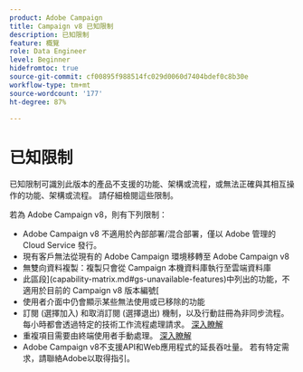 ```yaml
---
product: Adobe Campaign
title: Campaign v8 已知限制
description: 已知限制
feature: 概覽
role: Data Engineer
level: Beginner
hidefromtoc: true
source-git-commit: cf00895f988514fc029d0060d7404bdef0c8b30e
workflow-type: tm+mt
source-wordcount: '177'
ht-degree: 87%

---
```


# 已知限制

已知限制可識別此版本的產品不支援的功能、架構或流程，或無法正確與其相互操作的功能、架構或流程。 請仔細檢閱這些限制。

若為 Adobe Campaign v8，則有下列限制：

* Adobe Campaign v8 不適用於內部部署/混合部署，僅以 Adobe 管理的 Cloud Service 發行。
* 現有客戶無法從現有的 Adobe Campaign 環境移轉至 Adobe Campaign v8
* 無雙向資料複製：複製只會從 Campaign 本機資料庫執行至雲端資料庫
* 此區段](capability-matrix.md#gs-unavailable-features)中列出的功能，不適用於目前的 Campaign v8 版本編號[
* 使用者介面中仍會顯示某些無法使用或已移除的功能
* 訂閱 (選擇加入) 和取消訂閱 (選擇退出) 機制，以及行動註冊為非同步流程。 每小時都會透過特定的技術工作流程處理請求。 [深入瞭解](../config/replication.md#tech-wf)
* 重複項目需要由終端使用者手動處理。 [深入瞭解](../dev/keys.md)
* Adobe Campaign v8不支援API和Web應用程式的延長吞吐量。 若有特定需求，請聯絡Adobe以取得指引。


